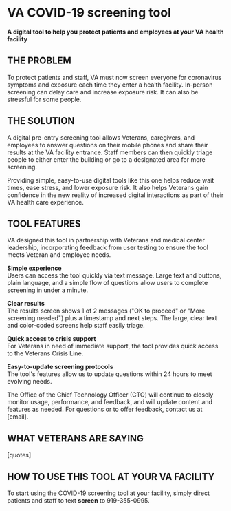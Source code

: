 
# VA COVID-19 screening tool
**A digital tool to help you protect patients and employees at your VA health facility**

## THE PROBLEM

To protect patients and staff, VA must now screen everyone for coronavirus symptoms and exposure each time they enter a health facility. In-person screening can delay care and increase exposure risk. It can also be stressful for some people.

## THE SOLUTION

A digital pre-entry screening tool allows Veterans, caregivers, and employees to answer questions on their mobile phones and share their results at the VA facility entrance. Staff members can then quickly triage people to either enter the building or go to a designated area for more screening.

Providing simple, easy-to-use digital tools like this one helps reduce wait times, ease stress, and lower exposure risk. It also helps Veterans gain confidence in the new reality of increased digital interactions as part of their VA health care experience.

## TOOL FEATURES

VA designed this tool in partnership with Veterans and medical center leadership, incorporating feedback from user testing to ensure the tool meets Veteran and employee needs.

**Simple experience** <br>
Users can access the tool quickly via text message. Large text and buttons, plain language, and a simple flow of questions allow users to complete screening in under a minute.

**Clear results** <br>
The results screen shows 1 of 2 messages ("OK to proceed" or "More screening needed") plus a timestamp and next steps. The large, clear text and color-coded screens help staff easily triage.

**Quick access to crisis support** <br>
For Veterans in need of immediate support, the tool provides quick access to the Veterans Crisis Line.

**Easy-to-update screening protocols** <br>
The tool's features allow us to update questions within 24 hours to meet evolving needs.

The Office of the Chief Technology Officer (CTO) will continue to closely monitor usage, performance, and feedback, and will update content and features as needed. For questions or to offer feedback, contact us at [email].

## WHAT VETERANS ARE SAYING

[quotes]

## HOW TO USE THIS TOOL AT YOUR VA FACILITY

To start using the COVID-19 screening tool at your facility, simply direct patients and staff to text **screen** to 919-355-0995.
